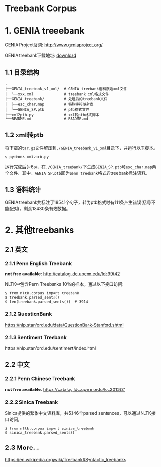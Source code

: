 # Treebank Corpus


# 1. GENIA treeebank

GENIA Project官网: http://www.geniaproject.org/

GENIA treebank下载地址: [download](http://www.nactem.ac.uk/GENIA/current/GENIA-corpus/Treebank/GENIA_treebank_v1.tar.gz)

## 1.1 目录结构

    .
    ├──GENIA_treebank_v1_xml/  # GENIA treebank语料原始xml文件
    │  └──xxx.xml              # treebank xml格式文件
    ├──GENIA_treebank/         # 处理后的treebank文件
    │  ├──esc_char.map         # 特殊字符映射表
    │  └──GENIA_SP.ptb         # ptb格式文件
    ├──xml2ptb.py              # xml转ptb格式脚本
    └──README.md               # README.md

## 1.2 xml转ptb

将下载的`tar.gz`文件解压到`./GENIA_treebank_v1_xml`目录下，并运行以下脚本。

    $ python3 xml2ptb.py

运行完成后(~6s)，在`./GENIA_treebank/`下生成`GENIA_SP.ptb`和`esc_char.map`两个文件，其中，`GENIA_SP.ptb`即为`penn treebank`格式的treebank标注语料。

## 1.3 语料统计

GENIA treebank共标注了18541个句子，转为ptb格式时有111条产生错误(括号不能配对)，剩余18430条有效数据。


# 2. 其他treebanks

## 2.1 英文

### 2.1.1 Penn English Treebank

**not free available**: http://catalog.ldc.upenn.edu/ldc99t42

NLTK中包含Penn Treebanks 10%的样本，通过以下接口访问:

    $ from nltk.corpus import treebank
    $ treebank.parsed_sents()
    $ len(treebank.parsed_sents())  # 3914

### 2.1.2 QuestionBank

https://nlp.stanford.edu/data/QuestionBank-Stanford.shtml

### 2.1.3 Sentiment Treebank

https://nlp.stanford.edu/sentiment/index.html

## 2.2 中文

### 2.2.1 Penn Chinese Treebank

**not free available**: https://catalog.ldc.upenn.edu/ldc2013t21

### 2.2.2 Sinica Treebank

Sinica提供的繁体中文语料库，共5346个parsed sentences，可以通过NLTK接口访问。

    $ from nltk.corpus import sinica_treebank
    $ sinica_treebank.parsed_sents()

## 2.3 More...

https://en.wikipedia.org/wiki/Treebank#Syntactic_treebanks

